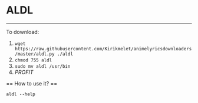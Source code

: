# ALDL


---

To download:

1. `wget https://raw.githubusercontent.com/Kirikmelet/animelyricsdownloaders/master/aldl.py ./aldl`
2. `chmod 755 aldl`
3. `sudo mv aldl /usr/bin`
4. *PROFIT*

== How to use it? ==

`aldl --help`
